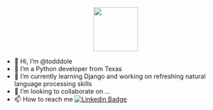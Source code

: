 <div id="header" align="center">
  <img src="https://media.giphy.com/media/coxQHKASG60HrHtvkt/giphy.gif" width="100"/>
</div>

<div data-iframe-width="150" data-iframe-height="270" data-share-badge-id="35a0b5f4-ab6d-4396-8c4e-cdbabd1e8503" data-share-badge-host="https://www.credly.com"></div><script type="text/javascript" async src="//cdn.credly.com/assets/utilities/embed.js"></script>


- 👋 Hi, I’m @todddole
- 👀 I’m a Python developer from Texas
- 🌱 I’m currently learning Django and working on refreshing natural language processing skills
- 💞️ I’m looking to collaborate on ...
- 📫 How to reach me [![Linkedin Badge](https://img.shields.io/badge/LinkedIn-0077B5?style=for-the-badge&logo=linkedin&logoColor=white)](http://www.linkedin.com/in/todd-dole-57a5106)

<!---
todddole/todddole is a ✨ special ✨ repository because its `README.md` (this file) appears on your GitHub profile.
You can click the Preview link to take a look at your changes.
--->
